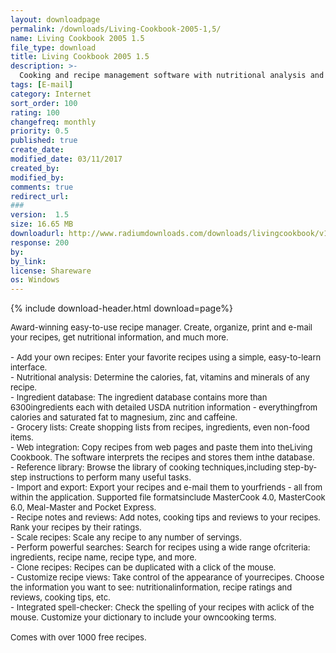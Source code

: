 ```yaml
---
layout: downloadpage
permalink: /downloads/Living-Cookbook-2005-1,5/
name: Living Cookbook 2005 1.5
file_type: download
title: Living Cookbook 2005 1.5
description: >-
  Cooking and recipe management software with nutritional analysis and much more
tags: [E-mail]
category: Internet
sort_order: 100
rating: 100
changefreq: monthly
priority: 0.5
published: true
create_date: 
modified_date: 03/11/2017
created_by: 
modified_by: 
comments: true
redirect_url: 
### 
version:  1.5
size: 16.65 MB
downloadurl: http://www.radiumdownloads.com/downloads/livingcookbook/v1.5/lcsetup15.exe
response: 200
by: 
by_link: 
license: Shareware
os: Windows
---
```


{% include download-header.html download=page%}

<p style="fix-download-text !important">
<p><font size="2"><p>Award-winning easy-to-use recipe manager. Create, organize, print and e-mail your recipes, get nutritional information, and much more.<br />
<br />
- Add your own recipes: Enter your favorite recipes using a simple, easy-to-learn interface. <br />
- Nutritional analysis: Determine the calories, fat, vitamins and minerals of any recipe.<br />
- Ingredient database: The ingredient database contains more than 6300ingredients each with detailed USDA nutrition information - everythingfrom calories and saturated fat to magnesium, zinc and caffeine. <br />
- Grocery lists: Create shopping lists from recipes, ingredients, even non-food items. <br />
- Web integration: Copy recipes from web pages and paste them into theLiving Cookbook. The software interprets the recipes and stores them inthe database. <br />
- Reference library: Browse the library of cooking techniques,including step-by-step instructions to perform many useful tasks. <br />
- Import and export: Export your recipes and e-mail them to yourfriends - all from within the application. Supported file formatsinclude MasterCook 4.0, MasterCook 6.0, Meal-Master and Pocket Express.<br />
- Recipe notes and reviews: Add notes, cooking tips and reviews to your recipes. Rank your recipes by their ratings. <br />
- Scale recipes: Scale any recipe to any number of servings. <br />
- Perform powerful searches: Search for recipes using a wide range ofcriteria: ingredients, recipe name, recipe type, and more. <br />
- Clone recipes: Recipes can be duplicated with a click of the mouse. <br />
- Customize recipe views: Take control of the appearance of yourrecipes. Choose the information you want to see: nutritionalinformation, recipe ratings and reviews, cooking tips, etc. <br />
- Integrated spell-checker: Check the spelling of your recipes with aclick of the mouse. Customize your dictionary to include your owncooking terms.<br />
<br />
Comes with over 1000 free recipes.</p></p></p>
